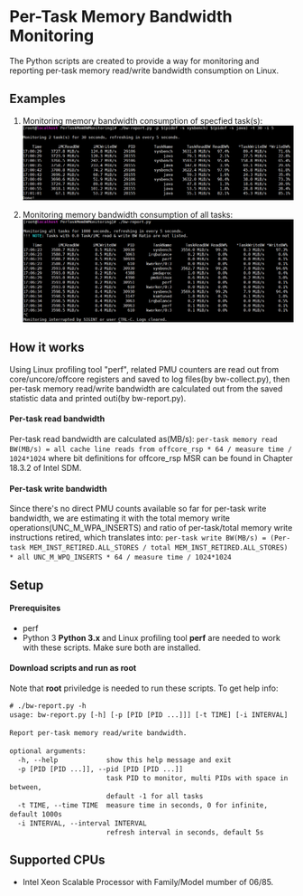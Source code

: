 # Per-Task Memory Bandwidth Monitoring
The Python scripts are created to provide a way for monitoring and reporting per-task memory read/write bandwidth consumption on Linux.

## Examples
1. Monitoring memory bandwidth consumption of specfied task(s):
![](https://github.com/intel/PerTaskMemBWMonitoring/blob/master/img/Screenshot_1.PNG)

2. Monitoring memory bandwidth consumption of all tasks:
![](https://github.com/intel/PerTaskMemBWMonitoring/blob/master/img/Screenshot_2.PNG)

## How it works
Using Linux profiling tool "perf", related PMU counters are read out from core/uncore/offcore registers and saved to log files(by bw-collect.py), then per-task memory read/write bandwidth are calculated out from the saved statistic data and printed outi(by bw-report.py).

#### Per-task read bandwidth
Per-task read bandwidth are calculated as(MB/s):
`per-task memory read BW(MB/s) = all cache line reads from offcore_rsp * 64 / measure time / 1024*1024`
where bit definitions for offcore_rsp MSR can be found in Chapter 18.3.2 of Intel SDM.

#### Per-task write bandwidth
Since there's no direct PMU counts available so far for per-task write bandwidth, we are estimating it with the total memory write operations(UNC_M_WPA_INSERTS) and ratio of per-task/total memory write instructions retired, which translates into:
`per-task write BW(MB/s) = (Per-task MEM_INST_RETIRED.ALL_STORES / total MEM_INST_RETIRED.ALL_STORES) * all UNC_M_WPQ_INSERTS * 64 / measure time / 1024*1024`

## Setup
#### Prerequisites
* perf
* Python 3
__Python 3.x__ and Linux profiling tool __perf__ are needed to work with these scripts. Make sure both are installed.

#### Download scripts and run as root
Note that __root__ priviledge is needed to run these scripts. To get help info:
```
# ./bw-report.py -h
usage: bw-report.py [-h] [-p [PID [PID ...]]] [-t TIME] [-i INTERVAL]

Report per-task memory read/write bandwidth.

optional arguments:
  -h, --help            show this help message and exit
  -p [PID [PID ...]], --pid [PID [PID ...]]
                        task PID to monitor, multi PIDs with space in between,
                        default -1 for all tasks
  -t TIME, --time TIME  measure time in seconds, 0 for infinite, default 1000s
  -i INTERVAL, --interval INTERVAL
                        refresh interval in seconds, default 5s
```

## Supported CPUs
* Intel Xeon Scalable Processor with Family/Model mumber of 06/85.

